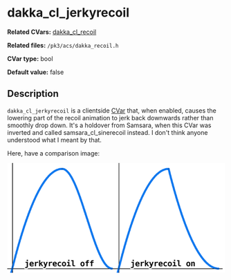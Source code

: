 # dakka\_cl_jerkyrecoil

**Related CVars:** [dakka\_cl\_recoil](dakka_cl_recoil.md)

**Related files:** `/pk3/acs/dakka_recoil.h`

**CVar type:** bool

**Default value:** false

## Description

`dakka_cl_jerkyrecoil` is a clientside [CVar](../cvars.md) that, when enabled,
causes the lowering part of the recoil animation to jerk back downwards rather
than smoothly drop down. It's a holdover from Samsara, when this CVar was inverted
and called samsara_cl_sinerecoil instead. I don't think anyone understood what I
meant by that.

Here, have a comparison image:

![recoil comparison](recoilimage.png "graaaaphs")

